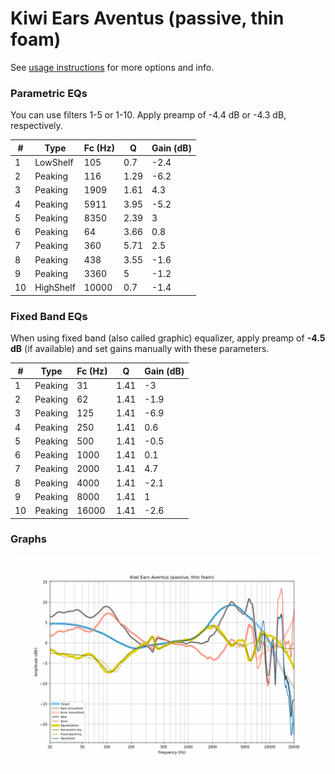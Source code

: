 # Kiwi Ears Aventus (passive, thin foam)
See [usage instructions](https://github.com/jaakkopasanen/AutoEq#usage) for more options and info.

### Parametric EQs
You can use filters 1-5 or 1-10. Apply preamp of -4.4 dB or -4.3 dB, respectively.

|   # | Type      |   Fc (Hz) |    Q |   Gain (dB) |
|-----|-----------|-----------|------|-------------|
|   1 | LowShelf  |       105 | 0.7  |        -2.4 |
|   2 | Peaking   |       116 | 1.29 |        -6.2 |
|   3 | Peaking   |      1909 | 1.61 |         4.3 |
|   4 | Peaking   |      5911 | 3.95 |        -5.2 |
|   5 | Peaking   |      8350 | 2.39 |         3   |
|   6 | Peaking   |        64 | 3.66 |         0.8 |
|   7 | Peaking   |       360 | 5.71 |         2.5 |
|   8 | Peaking   |       438 | 3.55 |        -1.6 |
|   9 | Peaking   |      3360 | 5    |        -1.2 |
|  10 | HighShelf |     10000 | 0.7  |        -1.4 |

### Fixed Band EQs
When using fixed band (also called graphic) equalizer, apply preamp of **-4.5 dB** (if available) and set gains manually with these parameters.

|   # | Type    |   Fc (Hz) |    Q |   Gain (dB) |
|-----|---------|-----------|------|-------------|
|   1 | Peaking |        31 | 1.41 |        -3   |
|   2 | Peaking |        62 | 1.41 |        -1.9 |
|   3 | Peaking |       125 | 1.41 |        -6.9 |
|   4 | Peaking |       250 | 1.41 |         0.6 |
|   5 | Peaking |       500 | 1.41 |        -0.5 |
|   6 | Peaking |      1000 | 1.41 |         0.1 |
|   7 | Peaking |      2000 | 1.41 |         4.7 |
|   8 | Peaking |      4000 | 1.41 |        -2.1 |
|   9 | Peaking |      8000 | 1.41 |         1   |
|  10 | Peaking |     16000 | 1.41 |        -2.6 |

### Graphs
![](./Kiwi%20Ears%20Aventus%20(passive,%20thin%20foam).png)
